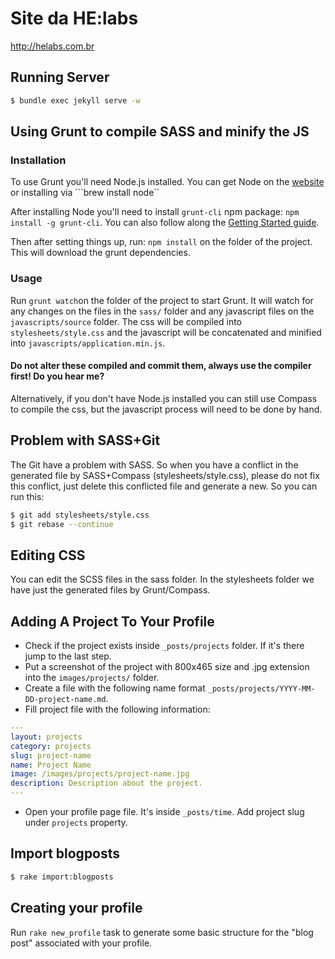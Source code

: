 Site da HE:labs
==============

http://helabs.com.br

## Running Server

```sh
$ bundle exec jekyll serve -w
```

## Using Grunt to compile SASS and minify the JS

### Installation

To use Grunt you'll need Node.js installed. You can get Node on the [website](http://nodejs.org) or installing via ```brew install node``

After installing Node you'll need to install ```grunt-cli``` npm package: ```npm install -g grunt-cli```.
You can also follow along the [Getting Started guide](http://gruntjs.com/getting-started).

Then after setting things up, run: ```npm install``` on the folder of the project. This will download the grunt dependencies.

### Usage

Run ```grunt watch```on the folder of the project to start Grunt. It will watch for any changes on the files in the ```sass/``` folder and any javascript files on the ```javascripts/source``` folder. The css will be compiled into ```stylesheets/style.css``` and the javascript will be concatenated and minified into ```javascripts/application.min.js```.

#### Do not alter these compiled and commit them, always use the compiler first! Do you hear me?

Alternatively, if you don't have Node.js installed you can still use Compass to compile the css, but the javascript process will need to be done by hand.

## Problem with SASS+Git

The Git have a problem with SASS. So when you have a conflict in the generated file by SASS+Compass (stylesheets/style.css), please do not fix this conflict, just delete this conflicted file and generate a new. So you can run this:

```sh
$ git add stylesheets/style.css
$ git rebase --continue
```

## Editing CSS

You can edit the SCSS files in the sass folder.
In the stylesheets folder we have just the generated files by Grunt/Compass.

## Adding A Project To Your Profile

* Check if the project exists inside ```_posts/projects``` folder. If it's there jump to the last step.
* Put a screenshot of the project with 800x465 size and .jpg extension into the ```images/projects/``` folder.
* Create a file with the following name format ```_posts/projects/YYYY-MM-DD-project-name.md```.
* Fill project file with the following information:
```yaml
---
layout: projects
category: projects
slug: project-name
name: Project Name
image: /images/projects/project-name.jpg
description: Description about the project.
---
```

* Open your profile page file. It's inside ```_posts/time```. Add project slug under ```projects``` property.

## Import blogposts

```sh
$ rake import:blogposts
```

## Creating your profile

Run `rake new_profile` task to generate some basic structure for the "blog post"
associated with your profile.
